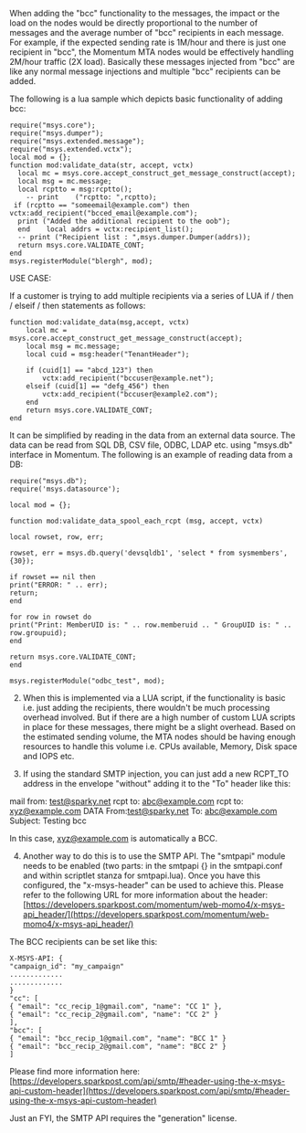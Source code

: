 When adding the "bcc" functionality to the messages, the impact or the load on the nodes would be directly proportional to the number of messages and the average number of "bcc" recipients in each message. For example, if the expected sending rate is 1M/hour and there is just one recipient in "bcc", the Momentum MTA nodes would be effectively handling 2M/hour traffic (2X load). Basically these messages injected from "bcc" are like any normal message injections and multiple "bcc" recipients can be added.

The following is a lua sample which depicts basic functionality of adding bcc:

```
require("msys.core");
require("msys.dumper");
require("msys.extended.message");
require("msys.extended.vctx");
local mod = {};
function mod:validate_data(str, accept, vctx)
  local mc = msys.core.accept_construct_get_message_construct(accept);
  local msg = mc.message;
  local rcptto = msg:rcptto();
    -- print    ("rcptto: ",rcptto);
 if (rcptto == "someemail@example.com") then vctx:add_recipient("bcced_email@example.com");
  print ("Added the additional recipient to the oob");
  end    local addrs = vctx:recipient_list();
  -- print ("Recipient list : ",msys.dumper.Dumper(addrs));
  return msys.core.VALIDATE_CONT;
end
msys.registerModule("blergh", mod);
```
USE CASE:

If a customer is trying to add multiple recipients via a series of LUA if / then / elseif / then statements as follows: 
```
function mod:validate_data(msg,accept, vctx)
    local mc = msys.core.accept_construct_get_message_construct(accept);
    local msg = mc.message;
    local cuid = msg:header("TenantHeader");
 
    if (cuid[1] == "abcd_123") then
        vctx:add_recipient("bccuser@example.net");
    elseif (cuid[1] == "defg_456") then
        vctx:add_recipient("bccuser@example2.com");
    end
    return msys.core.VALIDATE_CONT;
end
```

It can be simplified by reading in the data from an external data source. The data can be read from SQL DB, CSV file, ODBC, LDAP etc. using "msys.db" interface in Momentum. The following is an example of reading data from a DB:
```
require("msys.db");
require('msys.datasource');
 
local mod = {};
 
function mod:validate_data_spool_each_rcpt (msg, accept, vctx)
 
local rowset, row, err;
 
rowset, err = msys.db.query('devsqldb1', 'select * from sysmembers', {30});
 
if rowset == nil then
print("ERROR: " .. err);
return;
end
 
for row in rowset do
print("Print: MemberUID is: " .. row.memberuid .. " GroupUID is: " .. row.groupuid);
end
 
return msys.core.VALIDATE_CONT;
end
 
msys.registerModule("odbc_test", mod);
```

2. When this is implemented via a LUA script, if the functionality is basic i.e. just adding the recipients, there wouldn't be much processing overhead involved. But if there are a high number of custom LUA scripts in place for these messages, there might be a slight overhead. Based on the estimated sending volume, the MTA nodes should be having enough resources to handle this volume i.e. CPUs available, Memory, Disk space and IOPS etc.

3. If using the standard SMTP injection, you can just add a new RCPT_TO address in the envelope "without" adding it to the "To" header like this:

mail from: test@sparky.net
rcpt to: abc@example.com
rcpt to: xyz@example.com
DATA
From:test@sparky.net
To: abc@example.com
Subject: Testing bcc

In this case, xyz@example.com is automatically a BCC.

4. Another way to do this is to use the SMTP API. The "smtpapi" module needs to be enabled (two parts: in the smtpapi {} in the smtpapi.conf and within scriptlet stanza for smtpapi.lua). Once you have this configured, the "x-msys-header" can be used to achieve this. Please refer to the following URL for more information about the header: [https://developers.sparkpost.com/momentum/web-momo4/x-msys-api_header/](https://developers.sparkpost.com/momentum/web-momo4/x-msys-api_header/)

The BCC recipients can be set like this:
```
X-MSYS-API: {
"campaign_id": "my_campaign"
.............
.............
}
"cc": [
{ "email": "cc_recip_1@gmail.com", "name": "CC 1" },
{ "email": "cc_recip_2@gmail.com", "name": "CC 2" }
],
"bcc": [
{ "email": "bcc_recip_1@gmail.com", "name": "BCC 1" }
{ "email": "bcc_recip_2@gmail.com", "name": "BCC 2" }
]
```
Please find more information here: [https://developers.sparkpost.com/api/smtp/#header-using-the-x-msys-api-custom-header](https://developers.sparkpost.com/api/smtp/#header-using-the-x-msys-api-custom-header)

Just an FYI, the SMTP API requires the "generation" license.